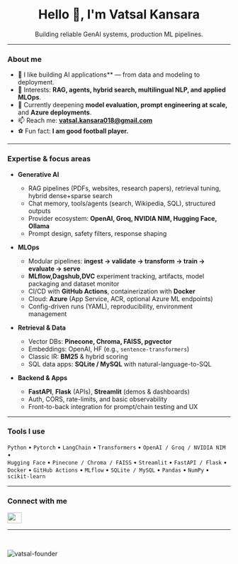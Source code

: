 <h1 align="center">Hello 👋, I'm Vatsal Kansara</h1>


<p align="center">
Building reliable GenAI systems, production ML pipelines.
</p>

---

### About me
- 🔭 I like building AI applications** — from data and modeling to deployment.
- 🧠 Interests: **RAG, agents, hybrid search, multilingual NLP, and applied MLOps**.
- 🌱 Currently deepening **model evaluation, prompt engineering at scale,** and **Azure deployments**.
- 📫 Reach me: **vatsal.kansara018@gmail.com**
- ⚽ Fun fact: **I am good football player.**

---

### Expertise & focus areas
- **Generative AI**
  - RAG pipelines (PDFs, websites, research papers), retrieval tuning, hybrid dense+sparse search
  - Chat memory, tools/agents (search, Wikipedia, SQL), structured outputs
  - Provider ecosystem: **OpenAI, Groq, NVIDIA NIM, Hugging Face, Ollama**
  - Prompt design, safety filters, response shaping

- **MLOps**
  - Modular pipelines: **ingest → validate → transform → train → evaluate → serve**
  - **MLflow,Dagshub,DVC** experiment tracking, artifacts, model packaging and dataset monitor
  - CI/CD with **GitHub Actions**, containerization with **Docker**
  - Cloud: **Azure** (App Service, ACR, optional Azure ML endpoints)
  - Config-driven runs (YAML), reproducibility, environment management

- **Retrieval & Data**
  - Vector DBs: **Pinecone, Chroma, FAISS, pgvector**
  - Embeddings: OpenAI, HF (e.g., `sentence-transformers`)
  - Classic IR: **BM25** & hybrid scoring
  - SQL data apps: **SQLite / MySQL** with natural-language-to-SQL

- **Backend & Apps**
  - **FastAPI**, **Flask** (APIs), **Streamlit** (demos & dashboards)
  - Auth, CORS, rate-limits, and basic observability
  - Front-to-back integration for prompt/chain testing and UX


---

### Tools I use
`Python` • `Pytorch` • `LangChain` • `Transformers` • `OpenAI / Groq / NVIDIA NIM` •  
`Hugging Face` • `Pinecone / Chroma / FAISS` • `Streamlit` • `FastAPI / Flask` •  
`Docker` • `GitHub Actions` • `MLflow` • `SQLite / MySQL` • `Pandas` • `NumPy` • `scikit-learn`

---

### Connect with me
<p>
  <a href="https://linkedin.com/in/vatsal-kansara-2aa5681a2" target="_blank">
    <img src="https://raw.githubusercontent.com/rahuldkjain/github-profile-readme-generator/master/src/images/icons/Social/linked-in-alt.svg" height="24" width="32" />
  </a>
</p>

---

<br> <p><img align="left" src="https://github-readme-stats.vercel.app/api/top-langs?username=vatsal-founder&show_icons=true&locale=en&layout=compact" alt="vatsal-founder" /></p>
